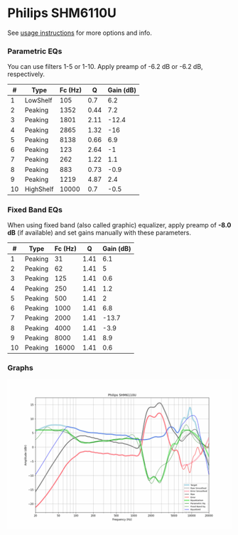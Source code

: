 # Philips SHM6110U
See [usage instructions](https://github.com/jaakkopasanen/AutoEq#usage) for more options and info.

### Parametric EQs
You can use filters 1-5 or 1-10. Apply preamp of -6.2 dB or -6.2 dB, respectively.

|   # | Type      |   Fc (Hz) |    Q |   Gain (dB) |
|-----|-----------|-----------|------|-------------|
|   1 | LowShelf  |       105 | 0.7  |         6.2 |
|   2 | Peaking   |      1352 | 0.44 |         7.2 |
|   3 | Peaking   |      1801 | 2.11 |       -12.4 |
|   4 | Peaking   |      2865 | 1.32 |       -16   |
|   5 | Peaking   |      8138 | 0.66 |         6.9 |
|   6 | Peaking   |       123 | 2.64 |        -1   |
|   7 | Peaking   |       262 | 1.22 |         1.1 |
|   8 | Peaking   |       883 | 0.73 |        -0.9 |
|   9 | Peaking   |      1219 | 4.87 |         2.4 |
|  10 | HighShelf |     10000 | 0.7  |        -0.5 |

### Fixed Band EQs
When using fixed band (also called graphic) equalizer, apply preamp of **-8.0 dB** (if available) and set gains manually with these parameters.

|   # | Type    |   Fc (Hz) |    Q |   Gain (dB) |
|-----|---------|-----------|------|-------------|
|   1 | Peaking |        31 | 1.41 |         6.1 |
|   2 | Peaking |        62 | 1.41 |         5   |
|   3 | Peaking |       125 | 1.41 |         0.6 |
|   4 | Peaking |       250 | 1.41 |         1.2 |
|   5 | Peaking |       500 | 1.41 |         2   |
|   6 | Peaking |      1000 | 1.41 |         6.8 |
|   7 | Peaking |      2000 | 1.41 |       -13.7 |
|   8 | Peaking |      4000 | 1.41 |        -3.9 |
|   9 | Peaking |      8000 | 1.41 |         8.9 |
|  10 | Peaking |     16000 | 1.41 |         0.6 |

### Graphs
![](./Philips%20SHM6110U.png)
